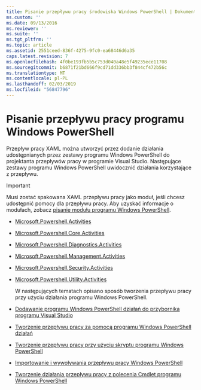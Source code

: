 ```yaml
---
title: Pisanie przepływu pracy środowiska Windows PowerShell | Dokumentacja firmy Microsoft
ms.custom: ''
ms.date: 09/13/2016
ms.reviewer: ''
ms.suite: ''
ms.tgt_pltfrm: ''
ms.topic: article
ms.assetid: 2551ceed-836f-4275-9fc0-ea68446d6a35
caps.latest.revision: 7
ms.openlocfilehash: 4f0be193fb5b5c753d040a48e5f49235ece11708
ms.sourcegitcommit: b6871f21bd666f9cd71dd336bb3f844cf472b56c
ms.translationtype: MT
ms.contentlocale: pl-PL
ms.lasthandoff: 02/03/2019
ms.locfileid: "56847796"
---
```

# <a name="writing-a-windows-powershell-workflow"></a>Pisanie przepływu pracy programu Windows PowerShell

Przepływ pracy XAML można utworzyć przez dodanie działania udostępnianych przez zestawy programu Windows PowerShell do projektanta przepływów pracy w programie Visual Studio. Następujące zestawy programu Windows PowerShell uwidocznić działania korzystające z przepływu.

> [!IMPORTANT]
> Musi zostać spakowana XAML przepływu pracy jako moduł, jeśli chcesz udostępnić pomocy dla przepływu pracy. Aby uzyskać informacje o modułach, zobacz [pisanie modułu programu Windows PowerShell](../module/writing-a-windows-powershell-module.md).

- [Microsoft.Powershell.Activities](/dotnet/api/Microsoft.PowerShell.Activities)

- [Microsoft.Powershell.Core.Activities](/dotnet/api/Microsoft.PowerShell.Core.Activities)

- [Microsoft.Powershell.Diagnostics.Activities](/dotnet/api/Microsoft.PowerShell.Diagnostics.Activities)

- [Microsoft.Powershell.Management.Activities](/dotnet/api/Microsoft.PowerShell.Management.Activities)

- [Microsoft.Powershell.Security.Activities](/dotnet/api/Microsoft.PowerShell.Security.Activities)

- [Microsoft.Powershell.Utility.Activities](/dotnet/api/Microsoft.PowerShell.Utility.Activities)

  W następujących tematach opisano sposób tworzenia przepływu pracy przy użyciu działania programu Windows PowerShell.

- [Dodawanie programu Windows PowerShell działań do przybornika programu Visual Studio](./adding-windows-powershell-activities-to-the-visual-studio-toolbox.md)

- [Tworzenie przepływu pracy za pomocą programu Windows PowerShell działań](./creating-a-workflow-with-windows-powershell-activities.md)

- [Tworzenie przepływu pracy przy użyciu skryptu programu Windows PowerShell](./creating-a-workflow-by-using-a-windows-powershell-script.md)

- [Importowanie i wywoływania przepływu pracy Windows PowerShell](./importing-and-invoking-a-windows-powershell-workflow.md)

- [Tworzenie działania przepływu pracy z polecenia Cmdlet programu Windows PowerShell](./creating-a-workflow-activity-from-a-windows-powershell-cmdlet.md)